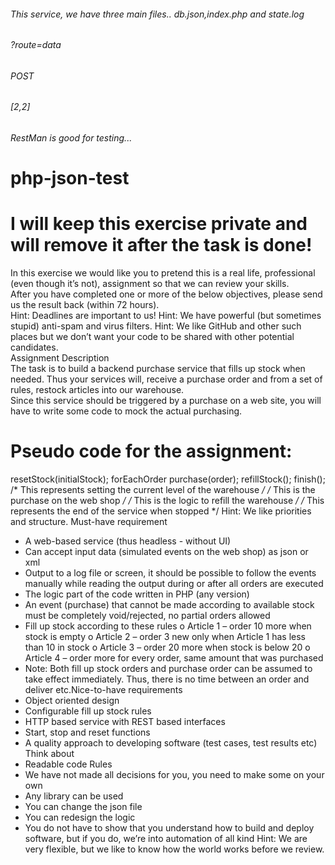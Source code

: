 ######  This service, we have three main files.. db.json,index.php and state.log
###### ?route=data
###### POST
###### [2,2]
 
 ###### RestMan is good for testing...
 
###### 



# php-json-test
# I will keep this  exercise private and will remove it after the task is done!

In this exercise we would like you to pretend this is a real life, professional (even
though it’s not), assignment so that we can review your skills.  
After you have completed one or more of the below objectives, please send us the
result back (within 72 hours).  
Hint: Deadlines are important to us!
Hint: We have powerful (but sometimes stupid) anti-spam and virus filters.
Hint: We like GitHub and other such places but we don’t want your code to be
shared with other potential candidates.  
Assignment Description  
The task is to build a backend purchase service that fills up stock when needed. Thus
your services will, receive a purchase order and from a set of rules, restock articles
into our warehouse.  
Since this service should be triggered by a purchase on a web site, you will have to
write some code to mock the actual purchasing.
# 
#  Pseudo code for the assignment:
 resetStock(initialStock);
 forEachOrder
 purchase(order);
 refillStock();
 finish();
/* This represents setting the current level of the warehouse */
/* This is the purchase on the web shop */
/* This is the logic to refill the warehouse */
/* This represents the end of the service when stopped */
Hint: We like priorities and structure.
Must-have requirement
- A web-based service (thus headless - without UI)
- Can accept input data (simulated events on the web shop) as json or xml
- Output to a log file or screen, it should be possible to follow the events
manually while reading the output during or after all orders are executed
- The logic part of the code written in PHP (any version)
- An event (purchase) that cannot be made according to available stock must be
completely void/rejected, no partial orders allowed
- Fill up stock according to these rules
o Article 1 – order 10 more when stock is empty
o Article 2 – order 3 new only when Article 1 has less than 10 in stock
o Article 3 – order 20 more when stock is below 20
o Article 4 – order more for every order, same amount that was
purchased
- Note: Both fill up stock orders and purchase order can be assumed to take
effect immediately. Thus, there is no time between an order and deliver etc.Nice-to-have requirements
- Object oriented design
- Configurable fill up stock rules
- HTTP based service with REST based interfaces
- Start, stop and reset functions
- A quality approach to developing software (test cases, test results etc)
Think about
- Readable code
Rules
- We have not made all decisions for you, you need to make some on your own
- Any library can be used
- You can change the json file
- You can redesign the logic
- You do not have to show that you understand how to build and deploy
software, but if you do, we’re into automation of all kind
Hint: We are very flexible, but we like to know how the world works before we
review.
 
 
